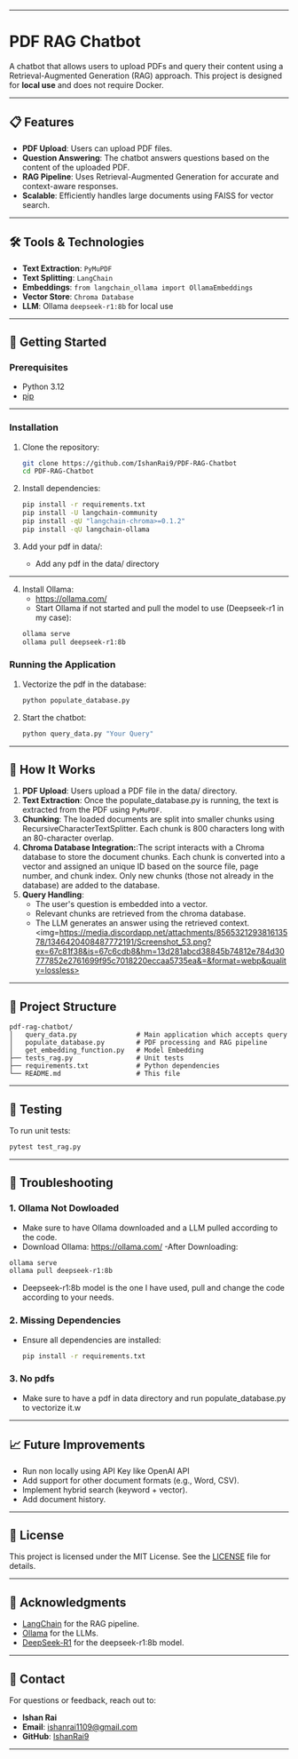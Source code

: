 
---

# PDF RAG Chatbot

A chatbot that allows users to upload PDFs and query their content using a Retrieval-Augmented Generation (RAG) approach. This project is designed for **local use** and does not require Docker.

---

## 📋 Features

- **PDF Upload**: Users can upload PDF files.
- **Question Answering**: The chatbot answers questions based on the content of the uploaded PDF.
- **RAG Pipeline**: Uses Retrieval-Augmented Generation for accurate and context-aware responses.
- **Scalable**: Efficiently handles large documents using FAISS for vector search.

---

## 🛠 Tools & Technologies

- **Text Extraction**: `PyMuPDF`
- **Text Splitting**: `LangChain`
- **Embeddings**: `from langchain_ollama import OllamaEmbeddings`
- **Vector Store**: `Chroma Database`
- **LLM**: Ollama `deepseek-r1:8b` for local use

---

## 🚀 Getting Started

### Prerequisites
- Python 3.12
- [pip](https://pip.pypa.io/en/stable/installation/)

---

### Installation

1. Clone the repository:
   ```bash
   git clone https://github.com/IshanRai9/PDF-RAG-Chatbot
   cd PDF-RAG-Chatbot
   ```

2. Install dependencies:
   ```bash
   pip install -r requirements.txt
   pip install -U langchain-community
   pip install -qU "langchain-chroma>=0.1.2"
   pip install -qU langchain-ollama
   ```

3. Add your pdf in data/:
   - Add any pdf in the data/ directory

---

4. Install Ollama:
   - https://ollama.com/
   - Start Ollama if not started and pull the model to use (Deepseek-r1 in my case):
   ```bash
   ollama serve
   ollama pull deepseek-r1:8b
   ```
### Running the Application

1. Vectorize the pdf in the database:
    ```bash
   python populate_database.py
   ```

2. Start the chatbot:
   ```bash
   python query_data.py "Your Query"
   ```

---

## 🧩 How It Works

1. **PDF Upload**: Users upload a PDF file in the data/ directory.
2. **Text Extraction**: Once the populate_database.py is running, the text is extracted from the PDF using `PyMuPDF`.
3. **Chunking**: The loaded documents are split into smaller chunks using RecursiveCharacterTextSplitter. Each chunk is 800 characters long with an 80-character overlap.
4. **Chroma Database Integration:**:The script interacts with a Chroma database to store the document chunks.
Each chunk is converted into a vector and assigned an unique ID based on the source file, page number, and chunk index.
Only new chunks (those not already in the database) are added to the database.
5. **Query Handling**:
   - The user's question is embedded into a vector.
   - Relevant chunks are retrieved from the chroma database.
   - The LLM generates an answer using the retrieved context.
<img=https://media.discordapp.net/attachments/856532129381613578/1346420408487772191/Screenshot_53.png?ex=67c81f38&is=67c6cdb8&hm=13d281abcd38845b74812e784d30777852e2761699f95c7018220eccaa5735ea&=&format=webp&quality=lossless>
---

## 📂 Project Structure

```
pdf-rag-chatbot/
│   query_data.py               # Main application which accepts query
│   populate_database.py        # PDF processing and RAG pipeline
│   get_embedding_function.py   # Model Embedding
├── tests_rag.py                # Unit tests
├── requirements.txt            # Python dependencies
└── README.md                   # This file
```

---

## 🧪 Testing

To run unit tests:
```bash
pytest test_rag.py
```

---

## 🚨 Troubleshooting

### 1. **Ollama Not Dowloaded**
   - Make sure to have Ollama downloaded and a LLM pulled according to the code.
   - Download Ollama: https://ollama.com/
   -After Downloading:
   ```bash
   ollama serve
   ollama pull deepseek-r1:8b
   ```
   - Deepseek-r1:8b model is the one I have used, pull and change the code according to your needs.

### 2. **Missing Dependencies**
   - Ensure all dependencies are installed:
     ```bash
     pip install -r requirements.txt
     ```

### 3. **No pdfs**
   - Make sure to have a pdf in data directory and run populate_database.py to vectorize it.w

---

## 📈 Future Improvements

- Run non locally using API Key like OpenAI API
- Add support for other document formats (e.g., Word, CSV).
- Implement hybrid search (keyword + vector).
- Add document history.

---

## 📜 License

This project is licensed under the MIT License. See the [LICENSE](LICENSE) file for details.

---

## 🙏 Acknowledgments

- [LangChain](https://www.langchain.com/) for the RAG pipeline.
- [Ollama](https://ollama.com/) for the LLMs.
- [DeepSeek-R1](https://ollama.com/library/deepseek-r1) for the deepseek-r1:8b model.

---

## 📧 Contact

For questions or feedback, reach out to:
- **Ishan Rai**  
- **Email**: ishanrai1109@gmail.com  
- **GitHub**: [IshanRai9](https://github.com/IshanRai9)

---
